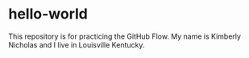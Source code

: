 # hello-world
This repository is for practicing the GitHub Flow.
My name is Kimberly Nicholas and I live in Louisville Kentucky. 
